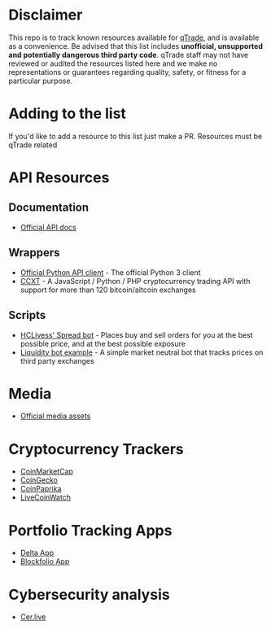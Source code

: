 # Disclaimer

This repo is to track known resources available for [qTrade](https://qtrade.io/), and is available as a convenience. Be advised that this list includes **unofficial, unsupported and potentially dangerous third party code**. qTrade staff may not have reviewed or audited the resources listed here and we make no representations or guarantees regarding quality, safety, or fitness for a particular purpose.

# Adding to the list

If you'd like to add a resource to this list just make a PR. Resources must be qTrade related

# API Resources

## Documentation

- [Official API docs](https://qtrade-exchange.github.io/qtrade-docs/#introduction)

## Wrappers

- [Official Python API client](https://github.com/qtrade-exchange/qtrade-py-client) - The official Python 3 client
- [CCXT](http://ccxt.trade/) - A JavaScript / Python / PHP cryptocurrency trading API with support for more than 120 bitcoin/altcoin exchanges

## Scripts

- [HCLivess' Spread bot](https://github.com/hclivess/qtrader) - Places buy and sell orders for you at the best possible price, and at the best possible exposure
- [Liquidity bot example](https://github.com/qtrade-exchange/liquidity-bot-example) - A simple market neutral bot that tracks prices on third party exchanges

# Media

- [Official media assets](https://github.com/qtrade-exchange/media-assets)

# Cryptocurrency Trackers

- [CoinMarketCap](https://coinmarketcap.com/exchanges/qtrade/)
- [CoinGecko](https://www.coingecko.com/exchanges/qtrade)
- [CoinPaprika](https://coinpaprika.com/exchanges/qtrade/)
- [LiveCoinWatch](https://www.livecoinwatch.com/exchange/qtrade)

# Portfolio Tracking Apps

- [Delta App](https://delta.app/)
- [Blockfolio App](https://blockfolio.com/)

# Cybersecurity analysis

- [Cer.live](https://cer.live/)
